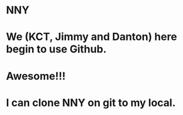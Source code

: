 # NNY
# We (KCT, Jimmy and Danton) here begin to use Github.
# Awesome!!! 
# I can clone NNY on git to my local.
